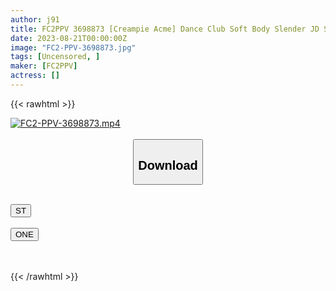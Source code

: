 ```yaml
---
author: j91
title: FC2PPV 3698873 [Creampie Acme] Dance Club Soft Body Slender JD Shizuku-Chan (22) Sheer Nipple Sheer Sexy Lingerie Extremely Thick Chi Po Demon Pis Acme Fallen Pies Personal Shooting Video [Amateur Gonzo]
date: 2023-08-21T00:00:00Z
image: "FC2-PPV-3698873.jpg"
tags: [Uncensored, ]
maker: [FC2PPV]
actress: []
---
```



{{< rawhtml >}}

<div class="video" data-videoid="a4qqYZzZLXuxq7L">
    <a href="javascript:;">
        <img src="https://my.j91.asia/posts/FC2-PPV-3698873/FC2-PPV-3698873.jpg" width="WIDTH" height="HEIGHT" alt="FC2-PPV-3698873.mp4" loading="lazy">
    </a>
</div>

<script type="text/javascript" src="https://j91.asia/asset/on-demand-st.js"></script>

<br>
  <link rel="stylesheet" href="https://j91.asia/asset/bs5.css">
  
  <center>
  <button class="btn btn-primary" type="button" data-bs-toggle="collapse" data-bs-target=".multi-collapse" aria-expanded="false" aria-controls="multiCollapseExample1 multiCollapseExample2"><h2>Download</h2></button></center>
</p>
<div class="row">
  <div class="col">
    <div class="collapse multi-collapse" id="multiCollapseExample1">
      <div class="card card-body">
	      	      <br>
<div class="buttons">  
<a href="https://streamtape.to/v/a4qqYZzZLXuxq7L"><button class="btn-hover color-3"><i class="fa fa-download"></i> ST</button></a></div>
    </div>
  </div>
</div>
  <div class="col">
    <div class="collapse multi-collapse" id="multiCollapseExample2">
      <div class="card card-body">
	      <br>
<div class="buttons">
    <a href="https://oneupload.to/2w6sp043w6vu"><button class="btn-hover color-9"><i class="fa fa-download"></i> ONE</button></a></div>
<br><br>
      </div>
    </div>
  </div>
</div>

{{< /rawhtml >}}
